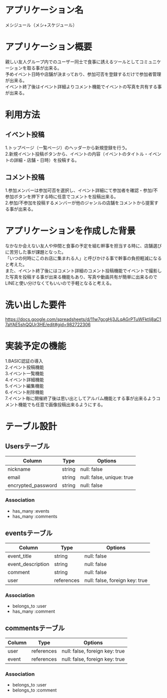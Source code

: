 # アプリケーション名
メシジュール（メシ+スケジュール）

# アプリケーション概要
親しい友人グループ内でのユーザー同士で食事に誘えるツールとしてコミュニケーションを取る事が出来る。  
予めイベント日時や店舗が決まっており、参加可否を登録するだけで参加者管理が出来る。  
イベント終了後はイベント詳細よりコメント機能でイベントの写真を共有する事が出来る。  

# 利用方法
## イベント投稿
1.トップページ（一覧ページ）のヘッダーから新規登録を行う。  
2.新規イベント投稿ボタンから、イベントの内容（イベントのタイトル・イベントの詳細・店舗・日時）を投稿する。  

## コメント投稿
1.参加メンバーは参加可否を選択し、イベント詳細にて参加者を確認・参加/不参加ボタンを押下する時に任意でコメントを投稿出来る。  
2.参加/不参加を投稿するメンバーが他のジャンルの店舗をコメントから提案する事が出来る。  

# アプリケーションを作成した背景
なかなか会えない友人や仲間と食事の予定を組む幹事を担当する時に、店舗選びに苦労した事が課題となった。  
「いつの何時にこのお店に集まれる人」と呼びかける事で幹事の負担軽減になると考えた。  
また、イベント終了後にはコメント詳細のコメント投稿機能でイベントで撮影した写真を投稿する事が出来る機能もあり、写真や動画共有が簡単に出来るのでLINEと使い分けなくてもいいので手軽となると考える。  

# 洗い出した要件
https://docs.google.com/spreadsheets/d/11w7gcgHj3JLqAGrPTuWFktIj8aC17aYAE5shQQUr3HE/edit#gid=982722306

# 実装予定の機能
1.BASIC認証の導入  
2.イベント投稿機能  
3.イベント一覧機能  
4.イベント詳細機能  
5.イベント編集機能  
6.イベント削除機能  
7.イベント毎に開催終了後は思い出としてアルバム機能とする事が出来るようコメント機能でも任意で画像投稿出来るようにする。  

# テーブル設計

## Usersテーブル
| Column             | Type   | Options                           |
|--------------------|--------|-----------------------------------|
| nickname           | string | null: false                       |
| email              | string | null: false, unique: true         |
| encrypted_password | string | null: false                       |

### Association
- has_many :events
- has_many :comments


## eventsテーブル
| Column             | Type        | Options                           |
|--------------------|-------------|-----------------------------------|
| event_title        | string      | null: false                       |
| event_description  | string      | null: false                       |
| comment            | string      | null: false                       |
| user               | references  | null: false, foreign key: true    |

### Association
- belongs_to :user
- has_many :comment


## commentsテーブル
| Column             | Type        | Options                           |
|--------------------|-------------|-----------------------------------|
| user               | references  | null: false, foreign key: true    |
| event              | references  | null: false, foreign key: true    |

### Association
- belongs_to :user
- belongs_to :comment